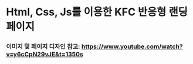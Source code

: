 # Html, Css, Js를 이용한 KFC 반응형 랜딩페이지

### 이미지 및 페이지 디자인 참고: https://www.youtube.com/watch?v=y6cCpN29vJE&t=1350s
